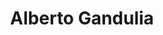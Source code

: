 ---
title: "Alberto Gandulia"
url: /montevideo/alberto-gandulia-21-de-setiembre/
shop: material de oficina
---